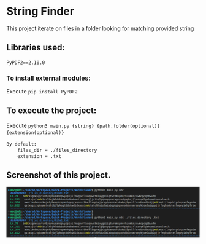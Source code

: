 # String Finder
This project iterate on files in a folder looking for matching provided string

## Libraries used:
    PyPDF2==2.10.0

### To install external modules:
Execute `pip install PyPDF2`

## To execute the project:
Execute `python3 main.py {string} {path.folder(optional)} {extension(optional)}`

    By default:
        files_dir = ./files_directory
        extension = .txt

## Screenshot of this project.

![Bill](https://raw.githubusercontent.com/mcostabile/StringFinder/main/example.png)
